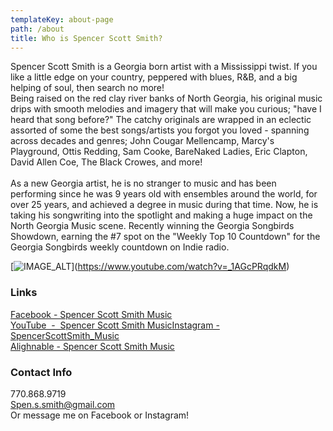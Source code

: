 ```yaml
---
templateKey: about-page
path: /about
title: Who is Spencer Scott Smith?
---
```

Spencer Scott Smith is a Georgia born artist with a Mississippi twist. If you like a little edge on your country, peppered with blues, R&B, and a big helping of soul, then search no more!\
Being raised on the red clay river banks of North Georgia, his original music drips with smooth melodies and imagery that will make you curious; "have I heard that song before?" The catchy originals are wrapped in an eclectic assorted of some the best songs/artists you forgot you loved - spanning across decades and genres; John Cougar Mellencamp, Marcy's Playground, Ottis Redding, Sam Cooke, BareNaked Ladies, Eric Clapton, David Allen Coe, The Black Crowes, and more!\
\
As a new Georgia artist, he is no stranger to music and has been performing since he was 9 years old with ensembles around the world, for over 25 years, and achieved a degree in music during that time. Now, he is taking his songwriting into the spotlight and making a huge impact on the North Georgia Music scene. Recently winning the Georgia Songbirds Showdown, earning the #7 spot on the "Weekly Top 10 Countdown" for the Georgia Songbirds weekly countdown on Indie radio. 

\[![IMAGE_ALT](https://img.youtube.com/vi/_1AGcPRqdkM/0.jpg)](https://www.youtube.com/watch?v=_1AGcPRqdkM)



### Links

[Facebook - Spencer Scott Smith Music](https://www.facebook.com/spencerscottsmithmusic)\
[YouTube  -  Spencer Scott Smith Music](https://www.youtube.com/channel/UCGu0g-Knj2tZ6KXf41QnIfw)[Instagram - SpencerScottSmith_Music](http://www.instagram.com/spencerscottsmith_music)\
[Alighnable - Spencer Scott Smith Music](https://www.alignable.com/woodstock-ga/spencer-smith-music)

### Contact Info

770.868.9719\
[Spen.s.smith@gmail.com](mailto:Spen.s.smith@gmail.com)\
Or message me on Facebook or Instagram!